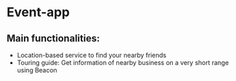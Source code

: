 # Event-app

## Main functionalities:
* Location-based service to find your nearby friends
* Touring guide: Get information of nearby business on a very short range using Beacon
